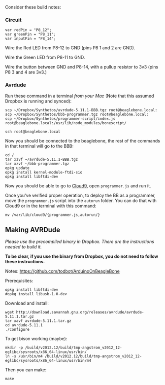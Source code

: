 Consider these build notes:

### Circuit

    var redPin = "P8_12";
    var greenPin = "P8_11";
    var inputPin = "P8_14";

Wire the Red LED from P8-12 to GND (pins P8 1 and 2 are GND).

Wire the Green LED from P8-11 to GND.

Wire the button between GND and P8-14, with a pullup resistor to 3v3 (pins P8 3 and 4 are 3v3.)


### Avrdude

Run these command in a terminal _from your Mac_ (Note that this assumed Dropbox is running and synced):

    scp ~/Dropbox/Synthetos/avrdude-5.11.1-BBB.tgz root@beaglebone.local:
    scp ~/Dropbox/Synthetos/bbb-programmer.tgz root@beaglebone.local:
    scp ~/Dropbox/Synthetos/programmer-script/index.js root@beaglebone.local:/usr/lib/node_modules/bonescript/
    
    ssh root@beaglebone.local

Now you should be connected to the beaglebone, the rest of the commands in that terminal will go to the BBB:

    cd /
    tar xzvf ~/avrdude-5.11.1-BBB.tgz
    tar xzvf ~/bbb-programmer.tgz
    opkg update
    opkg install kernel-module-ftdi-sio
    opkg install libftdi-dev

Now you should be able to go to [Cloud9](http://beaglebone.local:3000/), open `programmer.js` and run it.

Once you've verified proper operation, to deploy the BB as a programmer, move the `programmer.js` script into the `autorun` folder. You can do that with Cloud9 or in the terminal with this command:

    mv /var/lib/cloud9/{programmer.js,autorun/}


## Making AVRDude

_Please use the precompiled binary in Dropbox. There are the instructions needed to build it._

**To be clear, if you use the binary from Dropbox, you do not need to follow these instructions.**

Notes: https://github.com/todbot/ArduinoOnBeagleBone

Prerequisites:

    opkg install libftdi-dev
    #opkg install libusb-1.0-dev

Download and install:

    wget http://download.savannah.gnu.org/releases/avrdude/avrdude-5.11.1.tar.gz
    tar xavf avrdude-5.11.1.tar.gz
    cd avrdude-5.11.1
    ./configure

To get bison working (maybe):

    mkdir -p /build/v2012.12/build/tmp-angstrom_v2012_12-eglibc/sysroots/x86_64-linux/usr/bin/
    ln -s /usr/bin/m4 /build/v2012.12/build/tmp-angstrom_v2012_12-eglibc/sysroots/x86_64-linux/usr/bin/m4

Then you can make:

    make